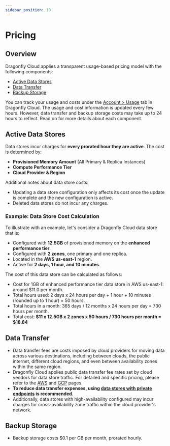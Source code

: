 ```yaml
---
sidebar_position: 10
---
```


# Pricing

## Overview

Dragonfly Cloud applies a transparent usage-based pricing model with the following components:

- [Active Data Stores](#active-data-stores)
- [Data Transfer](#data-transfer)
- [Backup Storage](#backup-storage)

You can track your usage and costs under the [Account > Usage](https://dragonflydb.cloud/account/usage) tab in Dragonfly Cloud.
The usage and cost information is updated every few hours.
However, data transfer and backup storage costs may take up to 24 hours to reflect.
Read on for more details about each component.

## Active Data Stores

Data stores incur charges for **every prorated hour they are active**.
The cost is determined by:

- **Provisioned Memory Amount** (All Primary & Replica Instances)
- **Compute Performance Tier**
- **Cloud Provider & Region**

Additional notes about data store costs:

- Updating a data store configuration only affects its cost once the update is complete and the new configuration is active.
- Deleted data stores do not incur any charges.

### Example: Data Store Cost Calculation

To illustrate with an example, let's consider a Dragonfly Cloud data store that is:

- Configured with **12.5GB** of provisioned memory on the **enhanced performance tier**.
- Configured with **2 zones**, one primary and one replica.
- Located in the **AWS us-east-1** region.
- Active for **2 days, 1 hour, and 10 minutes**.

The cost of this data store can be calculated as follows:

- Cost for 1GB of enhanced performance tier data store in AWS us-east-1: around $11.0 per month.
- Total hours used: 2 days x 24 hours per day + 1 hour + 10 minutes (rounded up to 1 hour) = 50 hours.
- Total hours in a month: 365 days / 12 months x 24 hours per day = 730 hours per month.
- Total cost: **$11 x 12.5GB x 2 zones x 50 hours / 730 hours per month = $18.84**

## Data Transfer

- Data transfer fees are costs imposed by cloud providers for moving data across various destinations,
  including between clouds, the public internet, different cloud regions, and even between availability zones within the same region.
- Dragonfly Cloud applies public data transfer fee rates set by cloud vendors for data store traffic.
  For detailed and specific pricing, please refer to the [AWS](https://aws.amazon.com/ec2/pricing/on-demand/) and [GCP](https://cloud.google.com/vpc/network-pricing) pages.
- **To reduce data transfer expenses, using [data stores with private endpoints](./datastores.md#private-endpoint) is recommended**.
- Additionally, data stores with high-availability configured may incur charges for cross-availability zone traffic within the cloud provider's network.

## Backup Storage

- Backup storage costs $0.1 per GB per month, prorated hourly.
